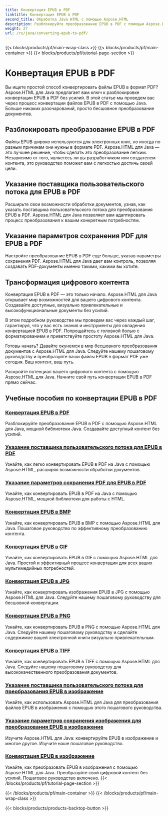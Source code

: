 ```yaml
---
title: Конвертация EPUB в PDF
linktitle: Конвертация EPUB в PDF
second_title: Обработка Java HTML с помощью Aspose.HTML
description: Разблокируйте преобразование EPUB в PDF с помощью Aspose.HTML для Java, мощной библиотеки Java. Создавайте доступный контент без усилий.
weight: 27
url: /ru/java/converting-epub-to-pdf/
---
```


{{< blocks/products/pf/main-wrap-class >}}
{{< blocks/products/pf/main-container >}}
{{< blocks/products/pf/tutorial-page-section >}}

# Конвертация EPUB в PDF


Вы ищете простой способ конвертировать файлы EPUB в формат PDF? Aspose.HTML для Java предлагает вам ключ к разблокировке конвертации EPUB в PDF без усилий. В этой статье мы проведем вас через процесс конвертации файлов EPUB в PDF с помощью Java. Больше никаких разочарований, просто бесшовное преобразование документов.

## Разблокировать преобразование EPUB в PDF

Файлы EPUB широко используются для электронных книг, но иногда по разным причинам они нужны в формате PDF. Aspose.HTML для Java — это лучшее решение, чтобы сделать это преобразование легким. Независимо от того, являетесь ли вы разработчиком или создателем контента, это руководство поможет вам с легкостью достичь своей цели.

## Указание поставщика пользовательского потока для EPUB в PDF

Расширьте свои возможности обработки документов, узнав, как указать поставщика пользовательского потока для преобразования EPUB в PDF. Aspose.HTML для Java позволяет вам адаптировать процесс преобразования к вашим конкретным потребностям.

## Указание параметров сохранения PDF для EPUB в PDF

Настройте преобразование EPUB в PDF еще больше, указав параметры сохранения PDF. Aspose.HTML для Java дает вам контроль, позволяя создавать PDF-документы именно такими, какими вы хотите.

## Трансформация цифрового контента

Конвертация EPUB в PDF — это только начало. Aspose.HTML для Java открывает мир возможностей для вашего цифрового контента. Создавайте доступные, визуально привлекательные и высокофункциональные документы без усилий.

В этом подробном руководстве мы проведем вас через каждый шаг, гарантируя, что у вас есть знания и инструменты для овладения конвертацией EPUB в PDF. Попрощайтесь с головной болью с форматированием и приветствуйте простоту Aspose.HTML для Java.

Готовы начать? Давайте окунемся в мир бесшовного преобразования документов с Aspose.HTML для Java. Следуйте нашему пошаговому руководству и преобразуйте ваши файлы EPUB в формат PDF уже сегодня. Ваш контент, ваш путь.

Раскройте потенциал вашего цифрового контента с помощью Aspose.HTML для Java. Начните свой путь конвертации EPUB в PDF прямо сейчас.
## Учебные пособия по конвертации EPUB в PDF
### [Конвертация EPUB в PDF](./convert-epub-to-pdf/)
Разблокируйте преобразование EPUB в PDF с помощью Aspose.HTML для Java, мощной библиотеки Java. Создавайте доступный контент без усилий.
### [Указание поставщика пользовательского потока для EPUB в PDF](./convert-epub-to-pdf-specify-custom-stream-provider/)
Узнайте, как легко конвертировать EPUB в PDF на Java с помощью Aspose.HTML, расширяя возможности обработки документов.
### [Указание параметров сохранения PDF для EPUB в PDF](./convert-epub-to-pdf-specify-pdf-save-options/)
Узнайте, как конвертировать EPUB в PDF на Java с помощью Aspose.HTML, мощной библиотеки для работы с HTML.
### [Конвертация EPUB в BMP](./convert-epub-to-bmp/)
Узнайте, как конвертировать EPUB в BMP с помощью Aspose.HTML для Java. Пошаговое руководство по эффективному преобразованию контента.
### [Конвертация EPUB в GIF](./convert-epub-to-gif/)
Узнайте, как конвертировать EPUB в GIF с помощью Aspose.HTML для Java. Простой и эффективный процесс конвертации для всех ваших мультимедийных потребностей.
### [Конвертация EPUB в JPG](./convert-epub-to-jpg/)
Узнайте, как конвертировать изображения EPUB в JPG с помощью Aspose.HTML для Java. Следуйте нашему пошаговому руководству для бесшовной конвертации.
### [Конвертация EPUB в PNG](./convert-epub-to-png/)
Узнайте, как конвертировать EPUB в PNG с помощью Aspose.HTML для Java. Следуйте нашему пошаговому руководству и сделайте содержимое вашей электронной книги визуально привлекательным.
### [Конвертация EPUB в TIFF](./convert-epub-to-tiff/)
Узнайте, как конвертировать EPUB в TIFF с помощью Aspose.HTML для Java. Следуйте нашему пошаговому руководству для высококачественного преобразования документов.
### [Указание поставщика пользовательского потока для преобразования EPUB в изображение](./convert-epub-to-image-specify-custom-stream-provider/)
Узнайте, как использовать Aspose.HTML для Java для преобразования файлов EPUB в изображения с помощью этого пошагового руководства.
### [Указание параметров сохранения изображения для преобразования EPUB в изображение](./convert-epub-to-image-specify-image-save-options/)
Изучите Aspose.HTML для Java: конвертируйте EPUB в изображение и многое другое. Изучите наше пошаговое руководство.
### [Конвертация EPUB в изображение](./convert-epub-to-image/)
Узнайте, как преобразовать EPUB в изображения с помощью Aspose.HTML для Java. Преобразуйте свой цифровой контент без усилий. Пошаговое руководство включено.
{{< /blocks/products/pf/tutorial-page-section >}}

{{< /blocks/products/pf/main-container >}}
{{< /blocks/products/pf/main-wrap-class >}}

{{< blocks/products/products-backtop-button >}}

